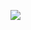  [![](https://github.com/docker-images-mamono210/circleci-executors_ansible/workflows/build/badge.svg)](https://github.com/docker-images-mamono210/circleci-executors_ansible/actions?query=workflow%3Abuild)

